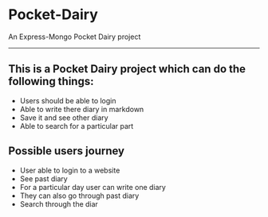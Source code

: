 # Pocket-Dairy
An Express-Mongo Pocket Dairy project
___
## This is a Pocket Dairy project which can do the following things:
* Users should be able to login 
* Able to write there diary in markdown 
* Save it and see other diary 
* Able to search for a particular part

## Possible users journey

- User able to login to a website
- See past diary
- For a particular day user can write one diary
- They can also go through past diary
- Search through the diar
